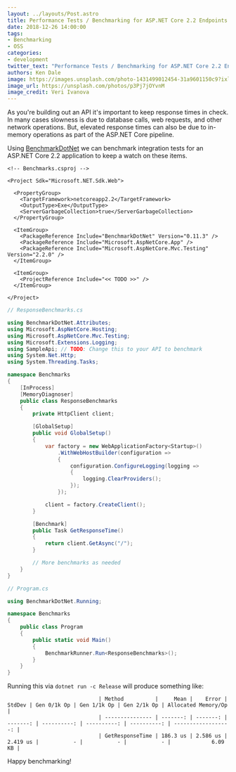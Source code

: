 ```yaml
---
layout: ../layouts/Post.astro
title: Performance Tests / Benchmarking for ASP.NET Core 2.2 Endpoints
date: 2018-12-26 14:00:00
tags:
- Benchmarking
- OSS
categories:
- development
twitter_text: "Performance Tests / Benchmarking for ASP.NET Core 2.2 Endpoints"
authors: Ken Dale
image: https://images.unsplash.com/photo-1431499012454-31a9601150c9?ixlib=rb-1.2.1&auto=format&fit=crop&w=3900&q=80
image_url: https://unsplash.com/photos/p3Pj7jOYvnM
image_credit: Veri Ivanova
---
```


As you're building out an API it's important to keep response times in check. In many cases slowness is due to database calls, web requests, and other network operations. But, elevated response times can also be due to in-memory operations as part of the ASP.NET Core pipeline.

Using [BenchmarkDotNet](https://benchmarkdotnet.org/) we can benchmark integration tests for an ASP.NET Core 2.2 application to keep a watch on these items.

```
<!-- Benchmarks.csproj -->

<Project Sdk="Microsoft.NET.Sdk.Web">

  <PropertyGroup>
    <TargetFramework>netcoreapp2.2</TargetFramework>
    <OutputType>Exe</OutputType>
    <ServerGarbageCollection>true</ServerGarbageCollection>
  </PropertyGroup>

  <ItemGroup>
    <PackageReference Include="BenchmarkDotNet" Version="0.11.3" />
    <PackageReference Include="Microsoft.AspNetCore.App" />
    <PackageReference Include="Microsoft.AspNetCore.Mvc.Testing" Version="2.2.0" />
  </ItemGroup>

  <ItemGroup>
    <ProjectReference Include="<< TODO >>" />
  </ItemGroup>

</Project>
```

```csharp
// ResponseBenchmarks.cs

using BenchmarkDotNet.Attributes;
using Microsoft.AspNetCore.Hosting;
using Microsoft.AspNetCore.Mvc.Testing;
using Microsoft.Extensions.Logging;
using SampleApi; // TODO: Change this to your API to benchmark
using System.Net.Http;
using System.Threading.Tasks;

namespace Benchmarks
{
    [InProcess]
    [MemoryDiagnoser]
    public class ResponseBenchmarks
    {
        private HttpClient client;

        [GlobalSetup]
        public void GlobalSetup()
        {
            var factory = new WebApplicationFactory<Startup>()
                .WithWebHostBuilder(configuration =>
                {
                    configuration.ConfigureLogging(logging =>
                    {
                        logging.ClearProviders();
                    });
                });

            client = factory.CreateClient();
        }

        [Benchmark]
        public Task GetResponseTime()
        {
            return client.GetAsync("/");
        }

        // More benchmarks as needed
    }
}
```

```csharp
// Program.cs

using BenchmarkDotNet.Running;

namespace Benchmarks
{
    public class Program
    {
        public static void Main()
        {
            BenchmarkRunner.Run<ResponseBenchmarks>();
        }
    }
}
```

Running this via `dotnet run -c Release` will produce something like:

```
                             | Method          |     Mean |    Error |   StdDev | Gen 0/1k Op | Gen 1/1k Op | Gen 2/1k Op | Allocated Memory/Op |
                             | --------------- | -------: | -------: | -------: | ----------: | ----------: | ----------: | ------------------: |
                             | GetResponseTime | 186.3 us | 2.586 us | 2.419 us |           - |           - |           - |             6.09 KB |
```

Happy benchmarking!
